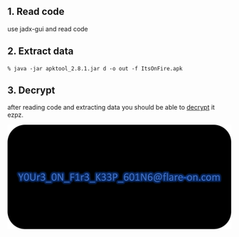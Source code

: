## 1. Read code

use jadx-gui and read code

## 2. Extract data

```
% java -jar apktool_2.8.1.jar d -o out -f ItsOnFire.apk
```

## 3. Decrypt

after reading code and extracting data you should be able to [decrypt](slv.py) it ezpz.

![iv](pics/iv.png)
